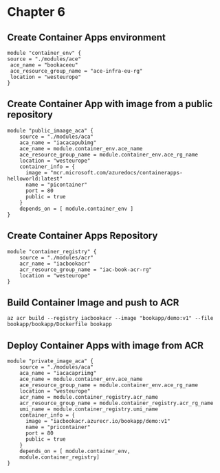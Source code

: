 # Chapter 6

## Create Container Apps environment
```
module "container_env" {
source = "./modules/ace"
 ace_name = "bookaceeu"
 ace_resource_group_name = "ace-infra-eu-rg"
 location = "westeurope"
}
```
## Create Container App with image from a public repository
```
module "public_imaage_aca" {
    source = "./modules/aca"
    aca_name = "iacacapubimg"
    ace_name = module.container_env.ace_name
    ace_resource_group_name = module.container_env.ace_rg_name
    location = "westeurope"
    container_info = {
      image = "mcr.microsoft.com/azuredocs/containerapps-helloworld:latest"
      name = "picontainer"
      port = 80
      public = true
    }
    depends_on = [ module.container_env ]
}
```
## Create Container Apps Repository
```
module "container_registry" {
    source = "./modules/acr"
    acr_name = "iacbookacr"
    acr_resource_group_name = "iac-book-acr-rg"
    location = "westeurope"
}
```
## Build Container Image and push to ACR
```
az acr build --registry iacbookacr --image "bookapp/demo:v1" --file bookapp/bookapp/Dockerfile bookapp 
```
## Deploy Container Apps with image from ACR
```
module "private_image_aca" {
    source = "./modules/aca"
    aca_name = "iacacapriimg"
    ace_name = module.container_env.ace_name
    ace_resource_group_name = module.container_env.ace_rg_name
    location = "westeurope"
    acr_name = module.container_registry.acr_name
    acr_resource_group_name = module.container_registry.acr_rg_name
    umi_name = module.container_registry.umi_name
    container_info = {
      image = "iacbookacr.azurecr.io/bookapp/demo:v1"
      name = "pricontainer"
      port = 80
      public = true
    }
    depends_on = [ module.container_env,
    module.container_registry]
}
```
